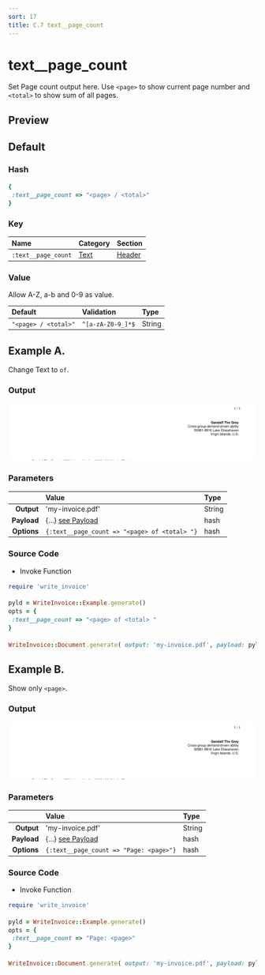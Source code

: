```yaml
---
sort: 17
title: C.7 text__page_count
---
```

# text__page_count

Set Page count output here. Use `<page>` to show current page number and `<total>` to show sum of all pages.


## Preview

<div >
    <canvas id='canvas' search=':text__page_count' palette='option_detail'></canvas>
</div>
<script src="../assets/js/marker.js"></script>  

 
## Default

### Hash

```ruby
{
 :text__page_count => "<page> / <total>"
} 
```

### Key

| **Name** | **Category** | **Section** |
| :--- | :--- | :--- |
| ```:text__page_count``` |  [Text](./#text) | [Header](/sections/header) |

### Value

Allow A-Z, a-b and 0-9 as value.

| **Default**| **Validation**| **Type** |
| :--- | :--- | :--- |
| ```"<page> / <total>"``` | ```^[a-zA-Z0-9_]*$``` | String |

## Example A.

Change Text to `of`.

### Output

<img src="../assets/images/options/text__page_count--a.png">



### Parameters

| | **Value** | **Type** |
|------:|:------|:------|
| **Output** | 'my-invoice.pdf' | String |
| **Payload** | {...} [see Payload](../payload) | hash |
| **Options** | ```{:text__page_count => "<page> of <total> "}``` | hash |


### Source Code

* Invoke Function

```ruby
require 'write_invoice'
 
pyld = WriteInvoice::Example.generate()
opts = {
 :text__page_count => "<page> of <total> "
}
 
WriteInvoice::Document.generate( output: 'my-invoice.pdf', payload: pyld, options: opts )

```

## Example B.

Show only `<page>`.

### Output

<img src="../assets/images/options/text__page_count--b.png">



### Parameters

| | **Value** | **Type** |
|------:|:------|:------|
| **Output** | 'my-invoice.pdf' | String |
| **Payload** | {...} [see Payload](../payload) | hash |
| **Options** | ```{:text__page_count => "Page: <page>"}``` | hash |


### Source Code

* Invoke Function

```ruby
require 'write_invoice'
 
pyld = WriteInvoice::Example.generate()
opts = {
 :text__page_count => "Page: <page>"
}
 
WriteInvoice::Document.generate( output: 'my-invoice.pdf', payload: pyld, options: opts )

```

